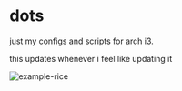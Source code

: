 # dots


just my configs and scripts for arch i3.

this updates whenever i feel like updating it

![example-rice](https://i.imgur.com/8VDXI9o.png)

